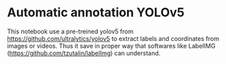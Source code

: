 # Automatic annotation YOLOv5


This notebook use a pre-treined yolov5 from https://github.com/ultralytics/yolov5 to extract labels and coordinates from images or videos. Thus it save in proper way that softwares like LabelIMG (https://github.com/tzutalin/labelImg) can understand.


